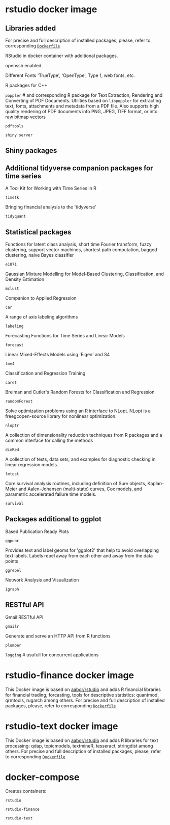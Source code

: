 # rstudio docker image
## Libraries added

For precise and full description of installed packages, please, refer to corresponding [`Dockerfile`](https://github.com/aabor/rstudio/blob/master/rstudio/Dockerfile)

RStudio in docker container with additional packages.

openssh enabled.

Different Fonts 'TrueType', 'OpenType', Type 1, web fonts, etc.

R packages for C++

`poppler` # and corresponding R package for Text Extraction, Rendering and Converting of PDF Documents. Utilities based on `libpoppler` for extracting text, fonts, attachments and metadata from a PDF file. Also supports high quality rendering of PDF documents info PNG, JPEG, TIFF format, or into raw bitmap vectors

`pdftools`

`shiny server`

## Shiny packages

## Additional tidyverse companion packages for time series

A Tool Kit for Working with Time Series in R

`timetk`

Bringing financial analysis to the 'tidyverse'

`tidyquant`

## Statistical packages
Functions for latent class analysis, short time Fourier transform, fuzzy clustering, support vector machines, shortest path computation, bagged clustering, naive Bayes classifier

`e1071`


Gaussian Mixture Modelling for Model-Based Clustering, Classification, and Density Estimation

`mclust`


Companion to Applied Regression

`car` 


A range of axis labeling algorithms

`labeling`


Forecasting Functions for Time Series and Linear Models

`forecast`


Linear Mixed-Effects Models using 'Eigen' and S4

`lme4` 


Classification and Regression Training

`caret` 


Breiman and Cutler's Random Forests for Classification and Regression

`randomForest` 


Solve optimization problems using an R interface to NLopt. NLopt is a freegcopen-source library for nonlinear optimization.

`nloptr` 


A collection of dimensionality reduction techniques from R packages and a common interface for calling the methods

`dimRed` 


A collection of tests, data sets, and examples for diagnostic checking in linear regression models. 

`lmtest` 


Core survival analysis routines, including definition of Surv objects, Kaplan-Meier and Aalen-Johansen (multi-state) curves, Cox models, and parametric accelerated failure time models.

`survival`


## Packages additional to ggplot

Based Publication Ready Plots

`ggpubr`
    
Provides text and label geoms for 'ggplot2' that help to avoid overlapping text labels. Labels repel away from each other and away from the data points

`ggrepel`

Network Analysis and Visualization

`igraph`


## RESTful API

Gmail RESTful API

`gmailr`

Generate and serve an HTTP API from R functions
 
`plumber`

`logging` # usufull for concurrent applications

# rstudio-finance docker image
This Docker image is based on [aabor/rstudio](https://github.com/aabor/rstudio) and adds R financial libraries for financial trading, forcasting, tools for descriptive statistics: quantmod, qrmtools, rugarch among others. For precise and full description of installed packages, please, refer to corresponding [`Dockerfile`](https://github.com/aabor/rstudio/blob/master/rstudio-finance/Dockerfile)

# rstudio-text docker image
This Docker image is based on [aabor/rstudio](https://github.com/aabor/rstudio) and adds R libraries for text processing: qdap, topicmodels, textmineR, tesseract, stringdist among others. For precise and full description of installed packages, please, refer to corresponding [`Dockerfile`](https://github.com/aabor/rstudio/blob/master/rstudio-text/Dockerfile)

# docker-compose
Creates containers:

`rstudio`

`rstudio-finance`

`rstudio-text`
